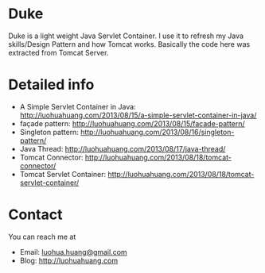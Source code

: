 Duke
====

Duke is a light weight Java Servlet Container. I use it to refresh my Java skills/Design Pattern and how Tomcat works.
Basically the code here was extracted from Tomcat Server.

Detailed info
====
* A Simple Servlet Container in Java: http://luohuahuang.com/2013/08/15/a-simple-servlet-container-in-java/
* façade pattern: http://luohuahuang.com/2013/08/15/facade-pattern/
* Singleton pattern: http://luohuahuang.com/2013/08/16/singleton-pattern/
* Java Thread: http://luohuahuang.com/2013/08/17/java-thread/
* Tomcat Connector: http://luohuahuang.com/2013/08/18/tomcat-connector/
* Tomcat Servlet Container: http://luohuahuang.com/2013/08/18/tomcat-servlet-container/

Contact
====
You can reach me at
* Email: luohua.huang@gmail.com
* Blog: http://luohuahuang.com 

